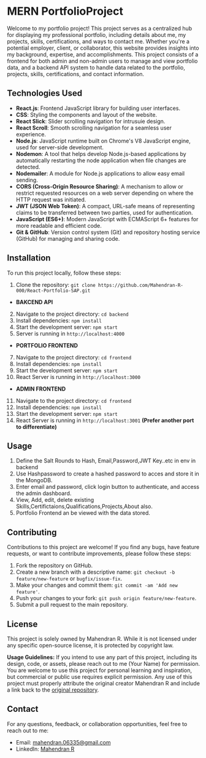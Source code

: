 # MERN PortfolioProject

Welcome to my portfolio project! This project serves as a centralized hub for displaying my professional portfolio, including details about me, my projects, skills, certifications, and ways to contact me. Whether you're a potential employer, client, or collaborator, this website provides insights into my background, expertise, and accomplishments.
This project consists of a frontend for both admin and non-admin users to manage and view portfolio data, and a backend API system to handle data related to the portfolio, projects, skills, certifications, and contact information.


## Technologies Used

- **React.js**: Frontend JavaScript library for building user interfaces.
- **CSS**: Styling the components and layout of the website.
- **React Slick**: Slider scrolling navigation for intrusuie design.
- **React Scroll**: Smooth scrolling navigation for a seamless user experience.
- **Node.js**: JavaScript runtime built on Chrome's V8 JavaScript engine, used for server-side development.
- **Nodemon**: A tool that helps develop Node.js-based applications by automatically restarting the node application when file changes are detected.
- **Nodemailer**: A module for Node.js applications to allow easy email sending.
- **CORS (Cross-Origin Resource Sharing)**: A mechanism to allow or restrict requested resources on a web server depending on where the HTTP request was initiated.
- **JWT (JSON Web Token)**: A compact, URL-safe means of representing claims to be transferred between two parties, used for authentication.
- **JavaScript (ES6+)**: Modern JavaScript with ECMAScript 6+ features for more readable and efficient code.
- **Git & GitHub**: Version control system (Git) and repository hosting service (GitHub) for managing and sharing code.
  
## Installation

To run this project locally, follow these steps:
1. Clone the repository: `git clone https://github.com/Mahendran-R-000/React-Portfolio-SAP.git`
   
- **BAKCEND API**
2. Navigate to the project directory: `cd backend`
3. Install dependencies: `npm install`
4. Start the development server: `npm start`
5. Server is running in  `http://localhost:4000`
  
- **PORTFOLIO FRONTEND**
7. Navigate to the project directory: `cd frontend`
8. Install dependencies: `npm install`
9. Start the development server: `npm start`
10. React Server is running in  `http://localhost:3000`

- **ADMIN FRONTEND**
11. Navigate to the project directory: `cd frontend`
12. Install dependencies: `npm install`
13. Start the development server: `npm start`
14. React Server is running in  `http://localhost:3001` **(Prefer another port to differentiate)**


## Usage
1. Define the Salt Rounds to Hash, Email,Password,JWT Key..etc in env in backend
2. Use Hashpassword to create a hashed password to acces and store it in the MongoDB.
3. Enter email and password, click login button to authenticate, and access the admin dashboard.
4.  View, Add, edit, delete existing Skills,Certifictaions,Qualifications,Projects,About also.
5.  Portfolio Frontend an be viewed with the data stored.

## Contributing

Contributions to this project are welcome! If you find any bugs, have feature requests, or want to contribute improvements, please follow these steps:

1. Fork the repository on GitHub.
2. Create a new branch with a descriptive name: `git checkout -b feature/new-feature` or `bugfix/issue-fix`.
3. Make your changes and commit them: `git commit -am 'Add new feature'`.
4. Push your changes to your fork: `git push origin feature/new-feature`.
5. Submit a pull request to the main repository.

## License

This project is solely owned by Mahendran R. While it is not licensed under any specific open-source license, it is protected by copyright law. 

**Usage Guidelines:**
If you intend to use any part of this project, including its design, code, or assets, please reach out to me (Your Name) for permission. 
You are welcome to use this project for personal learning and inspiration, but commercial or public use requires explicit permission. 
Any use of this project must properly attribute the original creator Mahendran R and include a link back to the
[original repository](https://github.com/Mahendran-R-000/MERN_Portfolio).

## Contact

For any questions, feedback, or collaboration opportunities, feel free to reach out to me:

- Email: mahendran.06335@gmail.com
- LinkedIn: [Mahendran R](https://www.linkedin.com/in/mahendran-0-r/)
